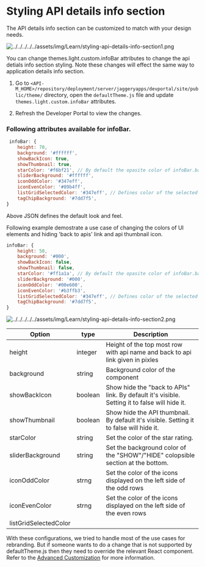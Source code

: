 # Styling API details info section

The API details info section can be customized to match with your design needs.

 ![../../../../../assets/img/Learn/styling-api-details-info-section1.png](../../../../../assets/img/Learn/styling-api-details-info-section1.png) 

You can change themes.light.custom.infoBar attributes to change the api detials info section styling. Note these changes will effect the same way to application details info section.

1. Go to  `<API-M_HOME>/repository/deployment/server/jaggeryapps/devportal/site/public/theme/` directory, open the `defaultTheme.js` file and update `themes.light.custom.infoBar` attributes.

2. Refresh the Developer Portal to view the changes.

### Following attributes available for infoBar.

```js
 infoBar: {
    height: 70,
    background: '#ffffff',
    showBackIcon: true,
    showThumbnail: true,
    starColor: '#f6bf21', // By default the opasite color of infoBar.background is derived. From here you can override it.
    sliderBackground: '#ffffff',
    iconOddColor: '#347eff',
    iconEvenColor: '#89b4ff',
    listGridSelectedColor: '#347eff', // Defines color of the selected icon ( grid/ list ) view of the api listing page
    tagChipBackground: '#7dd7f5',
}
```

Above JSON defines the default look and feel.

Following example demostrate a use case of changing the colors of UI elements and hiding 'back to apis' link and api thumbnail icon.

```js
infoBar: {
    height: 50,
    background: '#000',
    showBackIcon: false,
    showThumbnail: false,
    starColor: '#ff1a1a', // By default the opasite color of infoBar.background is derived. From here you can override it.
    sliderBackground: '#000',
    iconOddColor: '#00e600',
    iconEvenColor: '#b3ffb3',
    listGridSelectedColor: '#347eff', // Defines color of the selected icon ( grid/ list ) view of the api listing page
    tagChipBackground: '#7dd7f5',
}
```

 ![../../../../../assets/img/Learn/styling-api-details-info-section2.png](../../../../../assets/img/Learn/styling-api-details-info-section2.png)


| Option | type | Description |
| ------ | -- | ----------- |
| height | integer | Height of the top most row with api name and back to api link given in pixles |
| background | string | Background color of the component |
| showBackIcon | boolean | Show hide the "back to APIs" link. By default it's visible. Setting it to false will hide it. |
| showThumbnail | boolean | Show hide the API thumbnail. By default it's visible. Setting it to false will hide it. | 
| starColor | string | Set the color of the star rating. |
| sliderBackground | string | Set the background color of the "SHOW"/"HIDE" colopsible section at the bottom. |
| iconOddColor | strng | Set the color of the icons displayed on the left side of the  odd rows |
| iconEvenColor | strng | Set the color of the icons displayed on the left side of the  even rows |
| listGridSelectedColor | 


With these configurations, we tried to handle most of the use cases for rebranding. But if someone wants to do a change that is not supported by defaultTheme.js then they need to override the relevant React component. Refer to the [Advanced Customization](advanced-customization.md) for more information.



